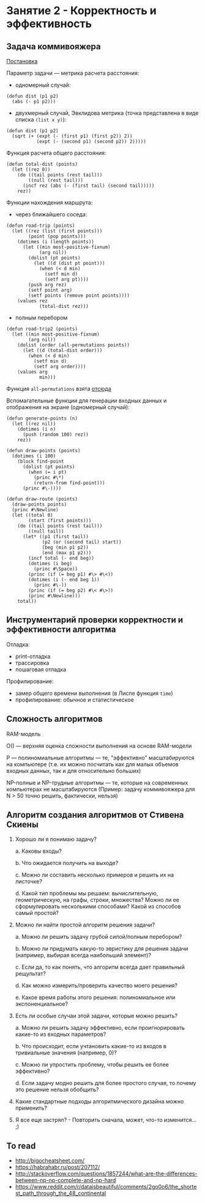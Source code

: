 # Занятие 2 - Корректность и эффективность

## Задача коммивояжера

[Постановка](https://ru.wikipedia.org/wiki/%D0%97%D0%B0%D0%B4%D0%B0%D1%87%D0%B0_%D0%BA%D0%BE%D0%BC%D0%BC%D0%B8%D0%B2%D0%BE%D1%8F%D0%B6%D1%91%D1%80%D0%B0)

Параметр задачи — метрика расчета расстояния:

- одномерный случай:

```
(defun dist (p1 p2)
  (abs (- p1 p2)))
```

- двухмерный случай, Эвклидова метрика (точка представлена в виде списка `(list x y)`):

```
(defun dist (p1 p2)
  (sqrt (+ (expt (- (first p1) (first p2)) 2))
           (expt (- (second p1) (second p2)) 2)))))
```

Функция расчета общего расстояния:

```
(defun total-dist (points)
  (let ((rez 0))
    (do ((tail points (rest tail)))
        ((null (rest tail)))
      (incf rez (abs (- (first tail) (second tail)))))
    rez))
```

Функции нахождения маршрута:

- через ближайшего соседа:

```
(defun road-trip (points)
  (let ((rez (list (first points)))
        (point (pop points)))
    (dotimes (i (length points))
      (let ((min most-positive-fixnum)
            (arg nil))
        (dolist (pt points)
          (let ((d (dist pt point)))
            (when (< d min)
              (setf min d)
              (setf arg pt))))
        (push arg rez)
        (setf point arg)
        (setf points (remove point points))))
    (values rez
            (total-dist rez)))
```

- полным перебором

```
(defun road-trip2 (points)
  (let ((min most-positive-fixnum)
        (arg nil))
    (dolist (order (all-permutations points))
      (let ((d (total-dist order)))
        (when (< d min)
          (setf min d)
          (setf arg order))))
    (values arg
            min)))
```

Функция `all-permutations` взята [отсюда](http://stackoverflow.com/questions/2087693/how-can-i-get-all-possible-permutations-of-a-list-with-common-lisp)

Вспомагательные функции для генерации входных данных и отображения на экране (одномерный случай):

```
(defun generate-points (n)
  (let ((rez nil))
    (dotimes (i n)
      (push (random 100) rez))
    rez))

(defun draw-points (points)
  (dotimes (i 100)
    (block find-point
      (dolist (pt points)
        (when (= i pt)
          (princ #\*)
          (return-from find-point)))
      (princ #\-))))

(defun draw-route (points)
  (draw-points points)
  (princ #\Newline)
  (let ((total 0)
        (start (first points)))
    (do ((tail points (rest tail)))
        ((null tail))
      (let* ((p1 (first tail))
             (p2 (or (second tail) start))
             (beg (min p1 p2))
             (end (max p1 p2)))
        (incf total (- end beg))
        (dotimes (i beg)
          (princ #\Space))
        (princ (if (= beg p1) #\> #\<))
        (dotimes (i (- end beg 1))
          (princ #\-))
        (princ (if (= beg p2) #\< #\>))
        (princ #\Newline)))
    total))
```  

## Инструментарий проверки корректности и эффективности алгоритма

Отладка:

- print-отладка
- трассировка
- пошаговая отладка

Профилирование:

- замер общего времени выполнения (в Лиспе функция `time`)
- профилирование: обычное и статистическое


## Сложность алгоритмов

RAM-модель

O() — верхняя оценка сложности выполнения на основе RAM-модели

P — полиномиальные алгоритмы — те, "эффективно" масштабируются на компьютере (т.е. их можно посчитать как для малых объемов входных данных, так и для относительно больших)

NP-полные и NP-трудные алгоритмы — те, которые на современных компьютерах не масштабируются (Пример: задачу коммивояжера для N > 50 точно решить, фактически, нельзя)


## Алгоритм создания алгоритмов от Стивена Скиены

1. Хорошо ли я понимаю задачу?

   a. Каковы входы?

   b. Что ожидается получить на выходе?

   c. Можно ли составить несколько примеров и решить их на листочке? 

   d. Какой тип проблемы мы решаем: вычислительную, геометрическую, на графы, строки, множества? Можно ли ее сформулировать несколькими способами? Какой из способов самый простой?

2. Можно ли найти простой алгоритм решения задачи?

   a. Можно ли решить задачу грубой силой/полным перебором?

   b. Можно ли придумать какую-то эвристику для решения задачи (например, выбирая всегда наибольший элемент)?

   с. Если да, то как понять, что алгоритм всегда дает правильный рещультат?

   d. Как можно измерить/проверить качество моего решения?

   e. Какое время работы этого решения: полиномиальное или экспоненциальное?

3. Есть ли особые случаи этой задачи, которые можно решить?

   a. Можно ли решить задачу эффективно, если проигнорировать какие-то из входных параметров?

   b. Что происходит, если учтановить какие-то из входов в тривиальные значения (например, 0)?

   c. Можно ли упростить проблему, чтобы решить ее более эффективно?

   d. Если задачу модно решить для более простого случая, то почему это решение нельзя обобщить?

4. Какие стандартные подходы алгоритмического дизайна можно применить?

5. Я все еще застрял? - Повторить сначала, может, что-то изменится... ;)


## To read

- http://bigocheatsheet.com/
- https://habrahabr.ru/post/207112/
- http://stackoverflow.com/questions/1857244/what-are-the-differences-between-np-np-complete-and-np-hard
- https://www.reddit.com/r/dataisbeautiful/comments/2go0o6/the_shortest_path_through_the_48_continental 
